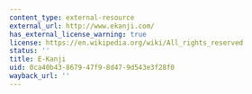```yaml
---
content_type: external-resource
external_url: http://www.ekanji.com/
has_external_license_warning: true
license: https://en.wikipedia.org/wiki/All_rights_reserved
status: ''
title: E-Kanji
uid: 0ca40b43-8679-47f9-8d47-9d543e3f28f0
wayback_url: ''
---
```

